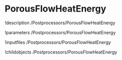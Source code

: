 <!-- MOOSE Documentation Stub: Remove this when content is added. -->

# PorousFlowHeatEnergy
!description /Postprocessors/PorousFlowHeatEnergy

!parameters /Postprocessors/PorousFlowHeatEnergy

!inputfiles /Postprocessors/PorousFlowHeatEnergy

!childobjects /Postprocessors/PorousFlowHeatEnergy
